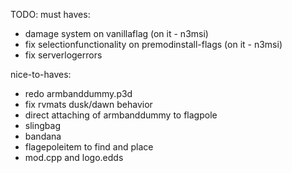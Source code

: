 TODO:
must haves:
- damage system on vanillaflag (on it - n3msi)
- fix selectionfunctionality on premodinstall-flags (on it - n3msi)
- fix serverlogerrors

nice-to-haves:
- redo armbanddummy.p3d
- fix rvmats dusk/dawn behavior
- direct attaching of armbanddummy to flagpole
- slingbag
- bandana
- flagepoleitem to find and place
- mod.cpp and logo.edds
